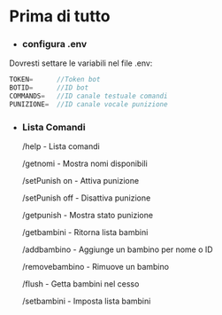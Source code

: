 # Prima di tutto

* ### configura .env

Dovresti settare le variabili nel file .env:

```javascript
TOKEN=      //Token bot
BOTID=      //ID bot
COMMANDS=   //ID canale testuale comandi
PUNIZIONE=  //ID canale vocale punizione
```

* ### Lista Comandi

    /help               - Lista comandi
    
    /getnomi            - Mostra nomi disponibili
    
    /setPunish on       - Attiva punizione
    
    /setPunish off      - Disattiva punizione
    
    /getpunish          - Mostra stato punizione
    
    /getbambini         - Ritorna lista bambini
    
    /addbambino         - Aggiunge un bambino per nome o ID
    
    /removebambino      - Rimuove un bambino
    
    /flush              - Getta bambini nel cesso
    
    /setbambini         - Imposta lista bambini
